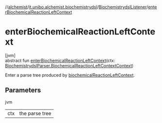 //[alchemist](../../../index.md)/[it.unibo.alchemist.biochemistrydsl](../index.md)/[BiochemistrydslListener](index.md)/[enterBiochemicalReactionLeftContext](enter-biochemical-reaction-left-context.md)

# enterBiochemicalReactionLeftContext

[jvm]\
abstract fun [enterBiochemicalReactionLeftContext](enter-biochemical-reaction-left-context.md)(ctx: [BiochemistrydslParser.BiochemicalReactionLeftContextContext](../-biochemistrydsl-parser/-biochemical-reaction-left-context-context/index.md))

Enter a parse tree produced by [biochemicalReactionLeftContext](../-biochemistrydsl-parser/biochemical-reaction-left-context.md).

## Parameters

jvm

| | |
|---|---|
| ctx | the parse tree |
